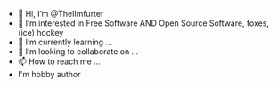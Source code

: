 - 👋 Hi, I’m @TheIlmfurter
- 👀 I’m interested in Free Software AND Open Source Software, foxes, (ice) hockey
- 🌱 I’m currently learning ...
- 💞️ I’m looking to collaborate on ...
- 📫 How to reach me ...
- I'm hobby author

<!---
TheIlmfurter/TheIlmfurter is a ✨ special ✨ repository because its `README.md` (this file) appears on your GitHub profile.
You can click the Preview link to take a look at your changes.
--->
